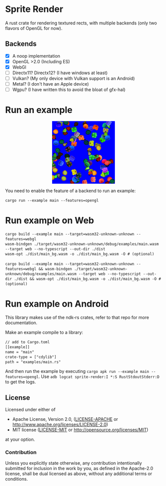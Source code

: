 # Sprite Render

A rust crate for rendering textured rects, with multiple backends (only two flavors of OpenGL for now).

## Backends
- [x] A noop implementation
- [x] OpenGL >2.0 (Including ES)
- [x] WebGl
- [ ] Directx11? Directx12? (I have windows at least)
- [ ] Vulkan? (My only device with Vulkan support is an Android)
- [ ] Metal? (I don't have an Apple device)
- [ ] Wgpu? (I have written this to avoid the bloat of gfx-hal)

# Run an example

<p float="left" align="middle">
  <img alt="Preview of the example running" align="middle" src="examples/preview.png" width="40%" />
</p>
You need to enable the feature of a backend to run an example:

 ```shell
 cargo run --example main --features=opengl
 ```

# Run example on Web

```shell
cargo build --example main --target=wasm32-unknown-unknown --features=webgl
wasm-bindgen ./target/wasm32-unknown-unknown/debug/examples/main.wasm --target web --no-typescript --out-dir ./dist
wasm-opt ./dist/main_bg.wasm -o ./dist/main_bg.wasm -O # (optional)

cargo build --example main --target=wasm32-unknown-unknown --features=webgl && wasm-bindgen ./target/wasm32-unknown-unknown/debug/examples/main.wasm --target web --no-typescript --out-dir ./dist && wasm-opt ./dist/main_bg.wasm -o ./dist/main_bg.wasm -O # (optional)
```

# Run example on Android

This library makes use of the ndk-rs crates, refer to that repo for more documentation.

Make an example compile to a library:

```
// add to Cargo.toml
[[example]]
name = "main"
crate-type = ["cdylib"]
path = "examples/main.rs"
``` 

And then run the example by executing `cargo apk run --example main --features=opengl`. 
Use `adb logcat sprite-render:I *:S RustStdoutStderr:D` to get the logs.


## License

Licensed under either of

 * Apache License, Version 2.0, ([LICENSE-APACHE](LICENSE-APACHE) or
   http://www.apache.org/licenses/LICENSE-2.0)
 * MIT license ([LICENSE-MIT](LICENSE-MIT) or
   http://opensource.org/licenses/MIT)

at your option.

### Contribution

Unless you explicitly state otherwise, any contribution intentionally submitted
for inclusion in the work by you, as defined in the Apache-2.0 license, shall be
dual licensed as above, without any additional terms or conditions.
